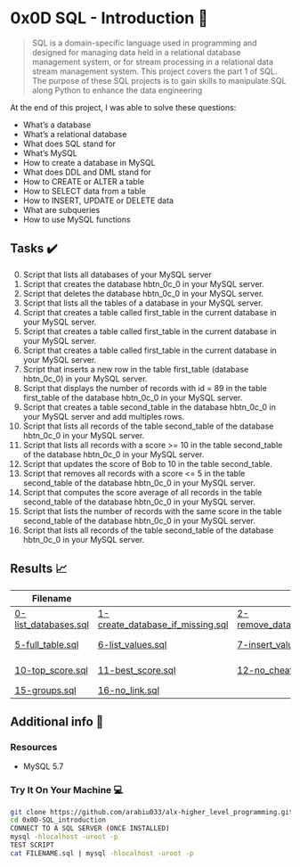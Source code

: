 # 0x0D SQL - Introduction :snake:

> SQL is a domain-specific language used in programming and designed for managing data held in a relational database management system, or for stream processing in a relational data stream management system. This project covers the part 1 of SQL. The purpose of these SQL projects is to gain skills to manipulate SQL along Python to enhance the data engineering

At the end of this project, I was able to solve these questions:
  
* What’s a database
* What’s a relational database
* What does SQL stand for
* What’s MySQL
* How to create a database in MySQL
* What does DDL and DML stand for
* How to CREATE or ALTER a table
* How to SELECT data from a table
* How to INSERT, UPDATE or DELETE data
* What are subqueries
* How to use MySQL functions

## Tasks :heavy_check_mark:

0. Script that lists all databases of your MySQL server
1. Script that creates the database hbtn_0c_0 in your MySQL server.
2. Script that deletes the database hbtn_0c_0 in your MySQL server.
3. Script that lists all the tables of a database in your MySQL server.
4. Script that creates a table called first_table in the current database in your MySQL server.
5. Script that creates a table called first_table in the current database in your MySQL server.
6. Script that creates a table called first_table in the current database in your MySQL server.
7. Script that inserts a new row in the table first_table (database hbtn_0c_0) in your MySQL server.
8. Script that displays the number of records with id = 89 in the table first_table of the database hbtn_0c_0 in your MySQL server.
9. Script that creates a table second_table in the database hbtn_0c_0 in your MySQL server and add multiples rows.
10. Script that lists all records of the table second_table of the database hbtn_0c_0 in your MySQL server.
11. Script that lists all records with a score >= 10 in the table second_table of the database hbtn_0c_0 in your MySQL server.
12. Script that updates the score of Bob to 10 in the table second_table.
13. Script that removes all records with a score <= 5 in the table second_table of the database hbtn_0c_0 in your MySQL server.
14. Script that computes the score average of all records in the table second_table of the database hbtn_0c_0 in your MySQL server. 
15. Script that lists the number of records with the same score in the table second_table of the database hbtn_0c_0 in your MySQL server. 
16. Script that lists all records of the table second_table of the database hbtn_0c_0 in your MySQL server.
<!-- 17. Script that converts hbtn_0c_0 database to UTF8 (utf8mb4, collate utf8mb4_unicode_ci) in your MySQL server.
18. Script that displays the average temperature (Fahrenheit) by city ordered by temperature (descending).
19. Script that displays the top 3 of cities temperature during July and August ordered by temperature (descending)
20. Script that displays the max temperature of each state (ordered by State name). -->
 

## Results :chart_with_upwards_trend:

| Filename |||||
| ------ |---|---|---|---|
| [0-list_databases.sql](https://github.com/arabiu033/alx-higher_level_programming/blob/main/0x0D-SQL_introduction/0-list_databases.sql)| [1-create_database_if_missing.sql](https://github.com/arabiu033/alx-higher_level_programming/blob/main/0x0D-SQL_introduction/1-create_database_if_missing.sql)|[2-remove_database.sql](https://github.com/arabiu033/alx-higher_level_programming/blob/main/0x0D-SQL_introduction/2-remove_database.sql)|[3-list_tables.sql](https://github.com/arabiu033/alx-higher_level_programming/blob/main/0x0D-SQL_introduction/3-list_tables.sql)|[4-first_table.sql](https://github.com/arabiu033/alx-higher_level_programming/blob/main/0x0D-SQL_introduction/4-first_table.sql)|
| [5-full_table.sql](https://github.com/arabiu033/alx-higher_level_programming/blob/main/0x0D-SQL_introduction/5-full_table.sql)| [6-list_values.sql](https://github.com/arabiu033/alx-higher_level_programming/blob/main/0x0D-SQL_introduction/6-list_values.sql)|[7-insert_value.sql](https://github.com/arabiu033/alx-higher_level_programming/blob/main/0x0D-SQL_introduction/7-insert_value.sql)|[8-count_89.sql](https://github.com/arabiu033/alx-higher_level_programming/blob/main/0x0D-SQL_introduction/8-count_89.sql)|[9-full_creation.sql](https://github.com/arabiu033/alx-higher_level_programming/blob/main/0x0D-SQL_introduction/9-full_creation.sql)|
| [10-top_score.sql](https://github.com/arabiu033/alx-higher_level_programming/blob/main/0x0D-SQL_introduction/10-top_score.sql)| [11-best_score.sql](https://github.com/arabiu033/alx-higher_level_programming/blob/main/0x0D-SQL_introduction/11-best_score.sql)|[12-no_cheating.sql](https://github.com/arabiu033/alx-higher_level_programming/blob/main/0x0D-SQL_introduction/12-no_cheating.sql)|[13-change_class.sql](https://github.com/arabiu033/alx-higher_level_programming/blob/main/0x0D-SQL_introduction/13-change_class.sql)|[14-average.sql](https://github.com/arabiu033/alx-higher_level_programming/blob/main/0x0D-SQL_introduction/14-average.sql)|
| [15-groups.sql](https://github.com/arabiu033/alx-higher_level_programming/blob/main/0x0D-SQL_introduction/15-groups.sql)| [16-no_link.sql](https://github.com/arabiu033/alx-higher_level_programming/blob/main/0x0D-SQL_introduction/16-no_link.sql)|


## Additional info :construction:
### Resources

- MySQL 5.7

### Try It On Your Machine :computer:	
```bash
git clone https://github.com/arabiu033/alx-higher_level_programming.git
cd 0x0D-SQL_introduction
CONNECT TO A SQL SERVER (ONCE INSTALLED)
mysql -hlocalhost -uroot -p
TEST SCRIPT
cat FILENAME.sql | mysql -hlocalhost -uroot -p
```
